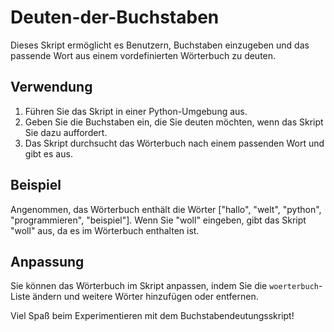 # Deuten-der-Buchstaben

Dieses Skript ermöglicht es Benutzern, Buchstaben einzugeben und das passende Wort aus einem vordefinierten Wörterbuch zu deuten.

## Verwendung

1. Führen Sie das Skript in einer Python-Umgebung aus.
2. Geben Sie die Buchstaben ein, die Sie deuten möchten, wenn das Skript Sie dazu auffordert.
3. Das Skript durchsucht das Wörterbuch nach einem passenden Wort und gibt es aus.

## Beispiel

Angenommen, das Wörterbuch enthält die Wörter ["hallo", "welt", "python", "programmieren", "beispiel"]. Wenn Sie "woll" eingeben, gibt das Skript "woll" aus, da es im Wörterbuch enthalten ist.

## Anpassung

Sie können das Wörterbuch im Skript anpassen, indem Sie die `woerterbuch`-Liste ändern und weitere Wörter hinzufügen oder entfernen.

Viel Spaß beim Experimentieren mit dem Buchstabendeutungsskript!
